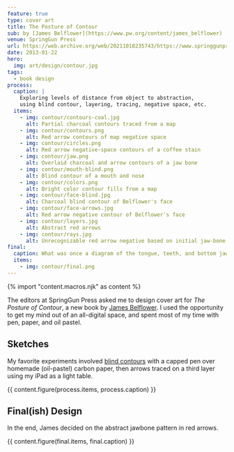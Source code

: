 ```yaml
---
feature: true
type: cover art
title: The Posture of Contour
sub: by [James Belflower](https://www.pw.org/content/james_belflower)
venue: SpringGun Press
url: https://web.archive.org/web/20211018235743/https://www.springgunpress.com/posture/
date: 2013-01-22
hero:
  img: art/design/contour.jpg
tags:
  - book design
process:
  caption: |
    Exploring levels of distance from object to abstraction,
    using blind contour, layering, tracing, negative space, etc.
  items:
    - img: contour/contours-coal.jpg
      alt: Partial charcoal contours traced from a map
    - img: contour/contours.png
      alt: Red arrow contours of map negative space
    - img: contour/circles.png
      alt: Red arrow negative-space contours of a coffee stain
    - img: contour/jaw.png
      alt: Overlaid charcoal and arrow contours of a jaw bone
    - img: contour/mouth-blind.png
      alt: Blind contour of a mouth and nose
    - img: contour/colors.png
      alt: Bright color contour fills from a map
    - img: contour/face-blind.jpg
      alt: Charcoal blind contour of Belflower's face
    - img: contour/face-arrows.jpg
      alt: Red arrow negative contour of Belflower's face
    - img: contour/layers.jpg
      alt: Abstract red arrows
    - img: contour/rays.jpg
      alt: Unrecognizable red arrow negative based on initial jaw-bone
final:
  caption: What was once a diagram of the tongue, teeth, and bottom jaw.
  items:
    - img: contour/final.png
---
```


{% import "content.macros.njk" as content %}

The editors at
SpringGun Press asked me
to design cover art
for _The Posture of Contour_,
a new book by
[James Belflower][james].
I used the opportunity to get my mind out of an all-digital space,
and spent most of my time with pen, paper, and oil pastel.

[james]: https://www.pw.org/content/james_belflower

## Sketches

My favorite experiments involved
[blind contours][blind contours] with a capped pen
over homemade (oil-pastel) carbon paper,
then arrows traced on a third layer
using my iPad as a light table.

[blind contours]: https://en.wikipedia.org/wiki/Blind_contour_drawing

{{ content.figure(process.items, process.caption) }}

## Final(ish) Design

In the end,
James decided on the abstract jawbone pattern in red arrows.

{{ content.figure(final.items, final.caption) }}

